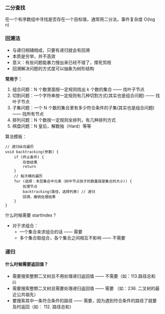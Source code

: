 ### 二分查找

在一个有序数组中寻找是否存在一个目标值，通常用二分法，事件复杂度 O(log n)

### 回溯法

- 与递归相辅相成，只要有递归就会有回溯
- 本质是穷举，并不高效
- 意义：有些问题能暴力搜出来已经不错了，撑死剪枝
- 回溯解决问题的方式度可以抽象为树形结构

**常用于：**

1. 组合问题：N 个数里面按一定规则找出 k 个数的集合 —— 找叶子节点
2. 切割问题：一个字符串按一定规则有几种切割方式(其实也是组合问题) —— 找叶子节点
3. 子集问题：一个 N 个数的集合里有多少符合条件的子集(其实也是组合问题) —— 找所有节点
4. 排列问题：N 个数按一定规则全排列，有几种排列方式
5. 棋盘问题：N 皇后，解数独（Hard）等等

算法模板：

```
// 递归纵向遍历
void backtracking(参数) {
    if (终止条件) {
        存放结果
        return
    }
    // 每次横向遍历
    for (选择：本层集合中元素（树中节点孩子的数量就是集合的大小）) {
        处理节点
        backtracking(路径，选择列表) // 递归
        回溯，撤销处理结果
    }
}
```

什么时候需要 startIndex？

- 对于求组合：
  - 一个集合来求组合的话 —— 需要
  - 多个集合取组合，各个集合之间相互不影响 —— 不需要

### 递归

#### 什么时候需要返回值？

- 需要搜索整颗二叉树且不用处理递归返回值 —— 不需要（如：113.路径总和 ii）
- 需要搜索整颗二叉树且需要处理递归返回值 —— 需要 （如：236. 二叉树的最近公共祖先）
- 要搜索其中一条符合条件的路径 —— 需要，因为遇到符合条件的路径了就要及时返回（如： 112. 路径总和）
